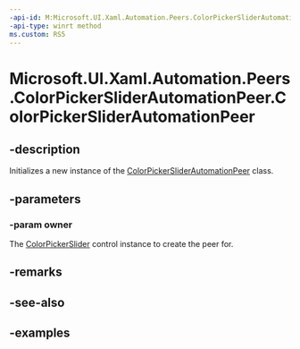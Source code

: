 ```yaml
---
-api-id: M:Microsoft.UI.Xaml.Automation.Peers.ColorPickerSliderAutomationPeer.#ctor(Microsoft.UI.Xaml.Controls.Primitives.ColorPickerSlider)
-api-type: winrt method
ms.custom: RS5
---
```


<!-- Method syntax.
public ColorPickerSliderAutomationPeer.ColorPickerSliderAutomationPeer(ColorPickerSlider owner)
-->

# Microsoft.UI.Xaml.Automation.Peers.ColorPickerSliderAutomationPeer.ColorPickerSliderAutomationPeer

## -description

Initializes a new instance of the [ColorPickerSliderAutomationPeer](colorpickersliderautomationpeer.md) class.

## -parameters
### -param owner

The [ColorPickerSlider](../microsoft.ui.xaml.controls.primitives/colorpickerslider.md) control instance to create the peer for.

## -remarks

## -see-also

## -examples

